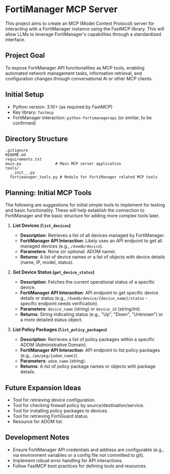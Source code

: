 # FortiManager MCP Server

This project aims to create an MCP (Model Context Protocol) server for interacting with a FortiManager instance using the FastMCP library. This will allow LLMs to leverage FortiManager's capabilities through a standardized interface.

## Project Goal

To expose FortiManager API functionalities as MCP tools, enabling automated network management tasks, information retrieval, and configuration changes through conversational AI or other MCP clients.

## Initial Setup

- Python version: 3.10+ (as required by FastMCP)
- Key library: `fastmcp`
- FortiManager interaction: `python-fortimanagerapi` (or similar, to be confirmed)

## Directory Structure

```
.gitignore
README.md
requirements.txt
main.py               # Main MCP server application
tools/
  __init__.py
  fortimanager_tools.py # Module for FortiManager related MCP tools
```

## Planning: Initial MCP Tools

The following are suggestions for initial simple tools to implement for testing and basic functionality. These will help establish the connection to FortiManager and the basic structure for adding more complex tools later.

1.  **List Devices (`list_devices`)**
    *   **Description**: Retrieves a list of all devices managed by FortiManager.
    *   **FortiManager API Interaction**: Likely uses an API endpoint to get all managed devices (e.g., `/dvmdb/device`).
    *   **Parameters**: None (or optional: ADOM name).
    *   **Returns**: A list of device names or a list of objects with device details (name, IP, model, status).

2.  **Get Device Status (`get_device_status`)**
    *   **Description**: Fetches the current operational status of a specific device.
    *   **FortiManager API Interaction**: API endpoint to get specific device details or status (e.g., `/dvmdb/device/{device_name}/status` - specific endpoint needs verification).
    *   **Parameters**: `device_name` (string) or `device_id` (string/int).
    *   **Returns**: String indicating status (e.g., "Up", "Down", "Unknown") or a more detailed status object.

3.  **List Policy Packages (`list_policy_packages`)**
    *   **Description**: Retrieves a list of policy packages within a specific ADOM (Administrative Domain).
    *   **FortiManager API Interaction**: API endpoint to list policy packages (e.g., `/pm/pkg/{adom_name}`).
    *   **Parameters**: `adom_name` (string).
    *   **Returns**: A list of policy package names or objects with package details.

## Future Expansion Ideas

*   Tool for retrieving device configuration.
*   Tool for checking firewall policy by source/destination/service.
*   Tool for installing policy packages to devices.
*   Tool for retrieving FortiGuard status.
*   Resource for ADOM list.

## Development Notes

*   Ensure FortiManager API credentials and address are configurable (e.g., via environment variables or a config file not committed to git).
*   Implement robust error handling for API interactions.
*   Follow FastMCP best practices for defining tools and resources. 